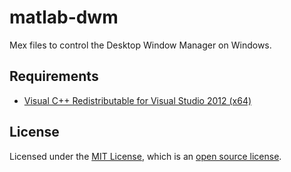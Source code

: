 # matlab-dwm

Mex files to control the Desktop Window Manager on Windows.

## Requirements

- [Visual C++ Redistributable for Visual Studio 2012 (x64)](https://www.microsoft.com/en-us/download/details.aspx?id=30679)

## License

Licensed under the [MIT License](https://opensource.org/licenses/MIT), which is an [open source license](https://opensource.org/docs/osd).
